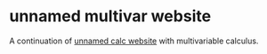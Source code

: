 # unnamed multivar website
A continuation of [unnamed calc website](https://github.com/chaddypioneers/unnamed-calc-website) with multivariable calculus. 
